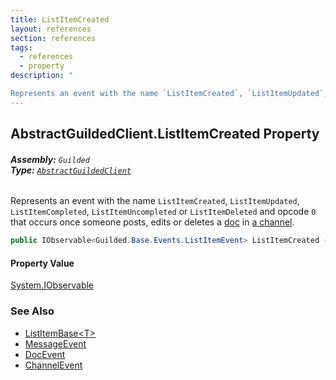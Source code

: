 ```yaml
---
title: ListItemCreated
layout: references
section: references
tags:
  - references
  - property
description: "

Represents an event with the name `ListItemCreated`, `ListItemUpdated`, `ListItemCompleted`, `ListItemUncompleted` or `ListItemDeleted` and opcode `0` that occurs once someone posts, edits or deletes a [doc](DocEvent.Doc 'Guilded.Base.Events.DocEvent.Doc') in [a channel](ListItemEvent.ChannelId 'Guilded.Base.Events.ListItemEvent.ChannelId')."
---
```


## AbstractGuildedClient.ListItemCreated Property
###### **Assembly:** `Guilded`<br/>**Type:** [`AbstractGuildedClient`](AbstractGuildedClient 'Guilded.AbstractGuildedClient')

Represents an event with the name `ListItemCreated`, `ListItemUpdated`, `ListItemCompleted`, `ListItemUncompleted` or `ListItemDeleted` and opcode `0` that occurs once someone posts, edits or deletes a [doc](DocEvent.Doc 'Guilded.Base.Events.DocEvent.Doc') in [a channel](ListItemEvent.ChannelId 'Guilded.Base.Events.ListItemEvent.ChannelId').

```csharp
public IObservable<Guilded.Base.Events.ListItemEvent> ListItemCreated { get; }
```

#### Property Value
[System.IObservable](https://docs.microsoft.com/en-us/dotnet/api/System.IObservable 'System.IObservable')

### See Also
- [ListItemBase&lt;T&gt;](ListItemBase_T_ 'Guilded.Base.Content.ListItemBase`1')
- [MessageEvent](MessageEvent 'Guilded.Base.Events.MessageEvent')
- [DocEvent](DocEvent 'Guilded.Base.Events.DocEvent')
- [ChannelEvent](ChannelEvent 'Guilded.Base.Events.ChannelEvent')